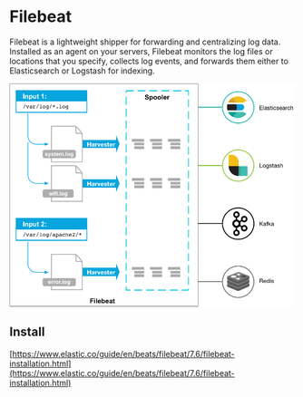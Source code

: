 # Filebeat

Filebeat is a lightweight shipper for forwarding and centralizing log data. Installed as an agent on your servers, Filebeat monitors the log files or locations that you specify, collects log events, and forwards them either to Elasticsearch or Logstash for indexing.

![Filebeat](../imags/filebeat1.png)

## Install

[https://www.elastic.co/guide/en/beats/filebeat/7.6/filebeat-installation.html](https://www.elastic.co/guide/en/beats/filebeat/7.6/filebeat-installation.html)
